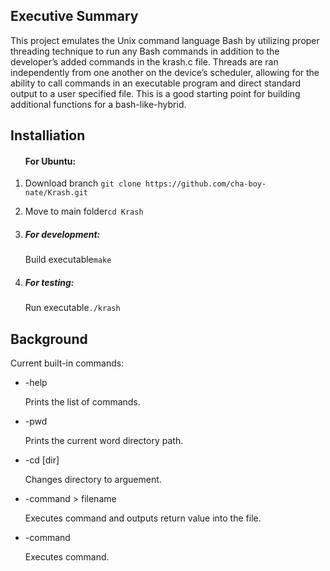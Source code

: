 <h2>Executive Summary</h2>
<p>This project emulates the Unix command language Bash by utilizing proper threading technique to run any Bash commands in addition to the developer’s added commands in the krash.c file. Threads are ran independently from one another on the device’s scheduler, allowing for the ability to call commands in an executable program and direct standard output to a user specified file. This is a good starting point for building additional functions for a bash-like-hybrid.<p>
<h2>Installiation</h2>
<ol>
	<h4>For Ubuntu:</h4>
	<li>
		<p>Download branch <code>git clone https://github.com/cha-boy-nate/Krash.git</code></p>
	</li>
	<li>
		<p>Move to main folder<code>cd Krash</code></p>
	</li>
	<li>	
		<h5>For development:</h5>
		<p>Build executable<code>make</code></p>
	</li>
	<li>	
		<h5>For testing:</h5>
		<p>Run executable<code>./krash</code></p>
	</li>
</ol>
<h2>Background</h2>
Current built-in commands:
<ul>
<li>-help</li>
	<p>Prints the list of commands.</p>
<li>-pwd</li>
	<p>Prints the current word directory path.</p>
<li>-cd [dir]</li>
	<p>Changes directory to arguement.</p>
<li>-command > filename </li>
	<p>Executes command and outputs return value into the file.</p>
<li>-command</li>
	<p>Executes command.</p>
</ul>
